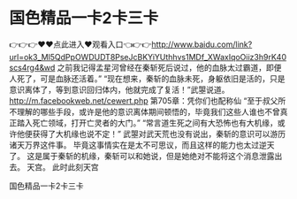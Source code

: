 # 国色精品一卡2卡三卡

👉👉👉♥♥点此进入♥观看入口👈👉👉http://www.baidu.com/link?url=ok3_Ml5QdPpOWDUDT8PseJcBKYiYUthhvs1MDf_XWaxIqoOiiz3h9rK40scs4rg4&wd
之前我记得孟星河曾经在秦斩死后说过，他的血脉太过霸道，即便人死了，可是血脉还活着。”
    “现在想来，秦斩的血脉未死，身躯依旧是活的，只是意识离体了，等到意识回归体内，他就完成了复活！”武曌说道。
http://m.facebookweb.net/cewert.php
第705章：凭你们也配称仙
    “至于叔父所不理解的哪些手段，或许是他的意识离体期间顿悟的，毕竟我们这些人谁也不曾真正踏入死亡领域，打开亡灵者的大门。”
    “常言道生死之间有大恐怖也有大机缘，或许他便获得了大机缘也说不定！”
    武曌对武天荒也没有说出，秦斩的意识可以游历诸天万界这件事。
    毕竟这事情实在是太不可思议，而且这样的能力也太过逆天了。
    这是属于秦斩的机缘，秦斩可以和她说，但是她绝对不能将这个消息泄露出去。
    天宫。
    此时此刻天宫

国色精品一卡2卡三卡
